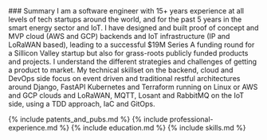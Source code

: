 <section markdown="1" id="summary">
### Summary
I am a software engineer with 15+ years experience at all levels of tech startups around the world, and for the past 5 years in the smart energy sector and IoT. I have designed and built proof of concept and MVP cloud (AWS and GCP) backends and IoT infrastructure (IP and LoRaWAN based), leading to a successful $19M Series A funding round for a Sillicon Valley startup but also for grass-roots publicly funded products and projects. 
I understand the different strategies and challenges of getting a product to market.
My technical skillset on the backend, cloud and DevOps side focus on event driven and traditional restful architectures around Django, FastAPI Kubernetes and Terraform running on Linux or AWS and GCP clouds and LoRaWAN, MQTT, Losant and RabbitMQ on the IoT side, using a TDD approach, IaC and GitOps.
</section>


{% include patents_and_pubs.md %}
{% include professional-experience.md %}
{% include education.md %}
{% include skills.md %}
